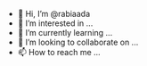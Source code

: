 - 👋 Hi, I’m @rabiaada
- 👀 I’m interested in ...
- 🌱 I’m currently learning ...
- 💞️ I’m looking to collaborate on ...
- 📫 How to reach me ...

<!---
rabiaada/rabiaada is a ✨ special ✨ repository because its `README.md` (this file) appears on your GitHub profile.
You can click the Preview link to take a look at your changes.
--->

